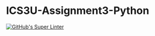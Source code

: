 # ICS3U-Assignment3-Python

[![GitHub's Super Linter](https://github.com/Seti-Ngabo/ICS3U-Assignment3-Python/workflows/GitHub's%20Super%20Linter/badge.svg)](https://github.com/Seti-Ngabo/ICS3U-Assignment3-Python/actions)
